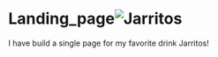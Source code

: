# Landing_page![Jarritos](https://github.com/AlperAyik/Landing_page/assets/144916215/697f80c8-3dce-43db-a8e3-1d95d1aaf28c)
I have build a single page for my favorite drink Jarritos!

